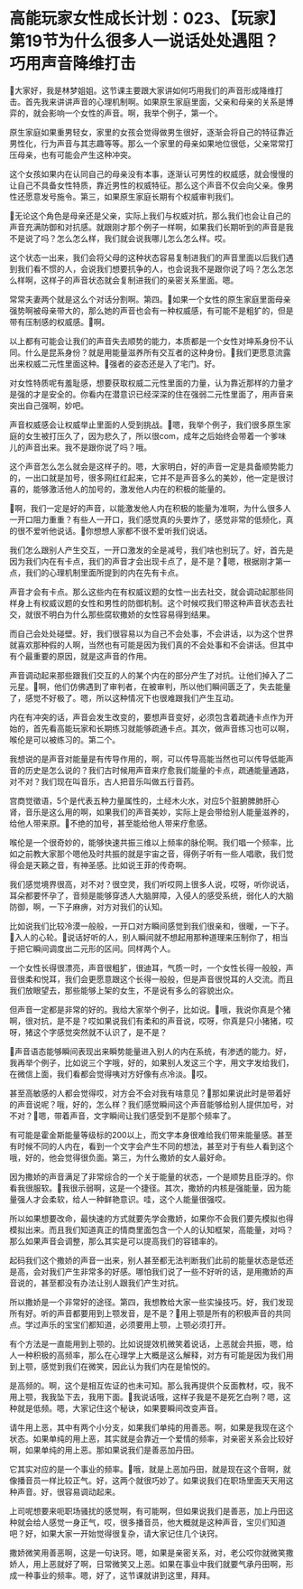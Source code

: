# 高能玩家女性成长计划：023、【玩家】第19节为什么很多人一说话处处遇阻？巧用声音降维打击

🎼大家好，我是林梦姐姐。这节课主要跟大家讲如何巧用我们的声音形成降维打击。首先我来讲讲声音的心理机制啊。如果原生家庭里面，父亲和母亲的关系是博弈的，就会影响一个女性的声音。啊，我举个例子，第一个。

原生家庭如果重男轻女，家里的女孩会觉得做男生很好，逐渐会将自己的特征靠近男性化，行为声音与其志趣等等。那么一个家里的母亲如果地位很低，父亲常常打压母亲，也有可能会产生这种冲突。

这个女孩如果内在认同自己的母亲没有本事，逐渐认可男性的权威感，就会慢慢的让自己不具备女性特质，靠近男性的权威特征。那么这个声音不仅会向父亲。像男性还愿意发号施令。第三，如果原生家庭长期有个权威审判我们。

🎼无论这个角色是母亲还是父亲，实际上我们与权威对抗，那么我们也会让自己的声音充满防御和对抗感。就跟刚才那个例子一样啊，如果我们长期听到的声音是我不是说了吗？怎么怎么样，我们就会说我哪儿怎么怎么样。哎。

这个状态一出来，我们会将父母的这种状态容易复制进我们的声音里面以后我们遇到我们看不惯的人，会说我们想要抗争的人，也会说我不是跟你说了吗？怎么怎怎么样啊，这样子的声音状态就会复制进我们的亲密关系里面。嗯。

常常夫妻两个就是这么个对话分割啊。第四。🎼如果一个女性的原生家庭里面母亲强势啊被母亲带大的，那么她的声音也会有一种权威感，有可能不是粗犷的，但是带有压制感的权威感。🎼啊。

以上都有可能会让我们的声音失去顺势的能力，本质都是一个女性对坤系身份不认同。什么是昆系身份？就是用能量滋养所有交互者的这种身份。🎼我们更愿意流露出来权威二元性里面这种。🎼强者的姿态还是入了宅门。好。

对女性特质呢有羞耻感，想要获取权威二元性里面的力量，认为靠近那样的力量才是强的才是安全的。你看内在潜意识已经深深的住在强弱二元性里面了，用声音来突出自己强啊，妙吧。

声音权威感会让权威举止里面的人受到挑战。🎼嗯，我举个例子，我们很多原生家庭的女生被打压久了，因为悲久了，所以很com，成年之后始终会带着一个爹味儿的声音出来。我不是跟你说了吗？哦。

这个声音怎么怎么就会是这样子的。嗯，大家明白，好的声音一定是具备顺势能力的，一出口就是加号，很多网红红起来，它并不是声音多么的美妙，他一定是很讨喜的，能够激活他人的加号的，激发他人内在的积极的能量的。

🎼啊，我们一定是好的声音，以能激发他人内在积极的能量为准啊，为什么很多人一开口阻力重重？有些人一开口，我们感觉真的头要炸了，感觉非常的低频化，真的很不爱听他说话。🎼你想想人家都不很不爱听我们说话。

我们怎么跟别人产生交互，一开口激发的全是减号，我们啥也别玩了。好，首先是因为我们内在有卡点，我们的声音才会出现卡点了，是不是？🎼嗯，根据刚才第一点，我们的心理机制里面所提到的内在先有卡点。

声音才会有卡点。那么这些内在有权威议题的女性一出去社交，就会调动起那些同样身上有权威议题的女性和男性的防御机制。这个时候哎我们带这种声音状态去社交，就很不明白为什么那些腐软撒娇的女性容易得到结果。

而自己会处处碰壁。好，我们很容易以为自己不会处事，不会讲话，以为这个世界就喜欢那种假的人啊，当然也有可能是因为我们真的不会处事和不会讲话。但其中有个最重要的原因，就是这声音的作用。

声音调动起来那些跟我们交互的人的某个内在的部分产生了对抗。让他们掉入了二元星。🎼啊，他们仿佛遇到了审判者，在被审判，所以他们瞬间匮乏了，失去能量了，感觉不好极了。嗯，所以这种情况下也很难跟我们产生互动。

内在有冲突的话，声音会发生改变的，要想声音变好，必须包含着疏通卡点作为开始的，首先看高能玩家和长期练习就能够疏通卡点。其次，做声音练习也可以啊，喉伦是可以被练习的。第二个。

我想说的是声音对能量是有传导作用的，啊，可以传导高能当然也可以传导低能声音的历史是怎么说的？我们古时候用声音来疗愈我们能量的卡点，疏通能量通路，对不对？我们现在叫音乐，古人把音乐叫做五行音药。

宫商觉徵语，5个是代表五种力量属性的，土经木火水，对应5个脏腑脾肺肝心肾，音乐是这么用的啊，如果我们的声音美妙，实际上是会带给别人能量滋养的，给他人带来原。🎼不绝的加号，甚至能给他人带来疗愈感。

喉伦是一个很奇妙的，能够快速共振三维以上频率的脉伦啊。我们唱一个频率，比如之前教大家那个嗯他及时共振的就是宇宙之音，得例子听有一些人唱歌，我们觉得会是天籁之音，有神圣感。比如说王菲的传奇啊。

我们感觉境界很高，对不对？很空灵，我们听哎网上很多人说，哎呀，听你说话，耳朵都要怀孕了，音频是能够穿透人大脑屏障，入侵人的感受系统，弱化人的大脑防御，啊，一下子麻痹，对方对我们的认知。

比如说我们比较冷漠一般般，一开口对方瞬间感觉到我们很亲和，很暖，一下子。🎼入人的心轮。🎼说话好听的人，别人瞬间就不想起用那种道理来压制你了，相当于把它瞬间调度出二元形的区间。同样两个人。

一个女性长得很漂亮，声音很粗犷，很迪耳，气质一时，一个女性长得一般般，声音很柔和悦耳，我们会更愿意跟这个长得一般般，但是声音很悦耳的人交流。而且我们放眼望去，那些能够上架的女生，不是说有多么的容貌出众。

但声音一定都是非常的好的。我给大家举个例子，比如说。🎼哦，我说你真是个猪啊，很对抗，是不是？哎如果说我们有柔和的声音说，哎呀，你真是只小猪猪，哎呀，猪这个字感觉突然就不认识了，是不是？

🎼声音语态能够瞬间表现出来瞬势能量进入别人的内在系统，有渗透的能力。好，我再举个例子，比如说三个字哦，好的，如果别人发这三个字，用文字发给我们，在微信上面，我们看都会觉得咦对方好像有点冷淡。🎼哎。

甚至高敏感的人都会觉得哎，对方会不会对我有啥意见？🎼那如果说此时是带着好的声音说呢？哦，好的，怎么样？我们感觉瞬间这个声音能够给别人提供加号，对不对？🎼嗯，带着声音，文字瞬间让我们感受到不是那个频率了。

有可能是霍金斯能量等级标的200以上，而文字本身很难给我们带来能量感。甚至有时候不同的人内在，看到一个文字会产生不同的想法，甚至对于有些人看到这个哦，好的，他会觉得很负面。第三，为什么撒娇的女人最好命。

因为撒娇的声音满足了非常综合的一个关于能量的状态，一个是顺势且臣浮的。你看我很服软。🎼我很示弱啊，这是一个捷径。其次，撒娇的内核是强能量，因为能量强人才会柔软，给人一种鲜艳意识。哇，这个人能量很强哎。

所以如果想要改命，最快速的方式就要先学会撒娇，如果你不会我们要先模拟也得模拟出来。而且我们知道真正的情商里面包含一个人的认知框架，高能量，对吗？那么如果声音会调整，那么其实是可以提高我们的容错率的。

起码我们这个撒娇的声音一出来，别人甚至都无法判断我们此前的能量状态是低还是高，会对我们产生非常多的好感。哪怕我们说了一些不好听的话，是用撒娇的声音说的，甚至都没有办法让别人跟我们产生对抗。

所以撒娇是一个非常好的途径。第四，我想教给大家一些实操技巧。好，我们发现所有好。听的声音都要用到上颚发音，是不是？🎼用上颚是所有的积极声音的共同点。学过声乐的宝宝们都知道，必须要用上颚，上颚必须打开。

有个方法是一直能用到上颚的。比如说提效机微笑着说话，上恶就会共振，嗯，给人一种积极的高频率，那么在心理学上大概是这么解释，对方有可能是因为我们用到上颚，感觉到我们在微笑，因此认为我们内在是愉悦的。

是高频的。啊，这个是相互佐证的也未可知。那么我再提供个反面教材，哎，我不用上颚，我我坠下去，我用下面。🎼我说话哦，这样子我是不是死乞白咧？嗯，这种就是低频。嗯，大家记住这个秘诀，如果要瞬间改变声音。

请牛用上恶，其中有两个小分支，如果我们单纯的用善恶。啊，如果是我现在这个状态。如果单纯的用上恶，其实就是会靠近一个爱情的频率，对亲密关系会比较好啊，如果单纯的用上恶。那如果说我们是善恶加丹田。

它其实对应的是一个事业的频率。🎼哦，就是上恶加丹田，就是现在这个音啊，就像播音员一样比较正气。好，这两个就很巧妙了。如果说我们在职场里面天天用这种声音。好，很容易调动起来。

上司呢想要来呃职场骚扰的感觉啊，有可能啊，但如果说我们是善恶，加上丹田这种就会给人感觉一身正气，哎，很多播音员，他大概就是这种声音，宝贝们知道吧？好，如果大家一开始觉得很复杂，请大家记住几个诀窍。

撒娇微笑用善恶啊，这是一句诀窍。嗯，如果是亲密关系，对，老公哎你就微笑撒娇人，用上恶就好了啊，日常微笑又上恶。如果在事业中我们就要气承丹田啊，形成一种事业的频率。嗯，好了，这节课就讲到这里，拜拜。

